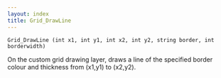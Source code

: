 ```yaml
---
layout: index
title: Grid_DrawLine
---
```


    Grid_DrawLine (int x1, int y1, int x2, int y2, string border, int borderwidth)

On the custom grid drawing layer, draws a line of the specified border colour and thickness from (x1,y1) to (x2,y2).
